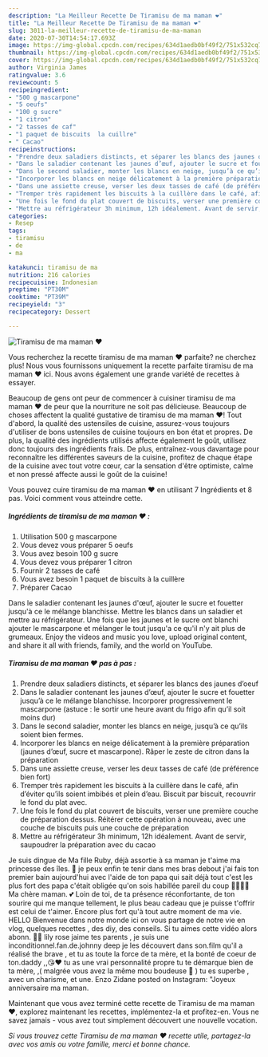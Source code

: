 ```yaml
---
description: "La Meilleur Recette De Tiramisu de ma maman ❤️"
title: "La Meilleur Recette De Tiramisu de ma maman ❤️"
slug: 3011-la-meilleur-recette-de-tiramisu-de-ma-maman
date: 2020-07-30T14:54:17.693Z
image: https://img-global.cpcdn.com/recipes/634d1aedb0bf49f2/751x532cq70/tiramisu-de-ma-maman-❤️-photo-principale-de-la-recette.jpg
thumbnail: https://img-global.cpcdn.com/recipes/634d1aedb0bf49f2/751x532cq70/tiramisu-de-ma-maman-❤️-photo-principale-de-la-recette.jpg
cover: https://img-global.cpcdn.com/recipes/634d1aedb0bf49f2/751x532cq70/tiramisu-de-ma-maman-❤️-photo-principale-de-la-recette.jpg
author: Virginia James
ratingvalue: 3.6
reviewcount: 5
recipeingredient:
- "500 g mascarpone"
- "5 oeufs"
- "100 g sucre"
- "1 citron"
- "2 tasses de caf"
- "1 paquet de biscuits  la cuillre"
- " Cacao"
recipeinstructions:
- "Prendre deux saladiers distincts, et séparer les blancs des jaunes d’oeuf"
- "Dans le saladier contenant les jaunes d’œuf, ajouter le sucre et fouetter jusqu’à ce le mélange blanchisse. Incorporer progressivement le mascarpone (astuce : le sortir une heure avant du frigo afin qu’il soit moins dur)"
- "Dans le second saladier, monter les blancs en neige, jusqu’à ce qu’ils soient bien fermes."
- "Incorporer les blancs en neige délicatement à la première préparation (jaunes d’œuf, sucre et mascarpone). Râper le zeste de citron dans la préparation"
- "Dans une assiette creuse, verser les deux tasses de café (de préférence bien fort)"
- "Tremper très rapidement les biscuits à la cuillère dans le café, afin d’éviter qu’ils soient imbibés et plein d’eau. Biscuit par biscuit, recouvrir le fond du plat avec."
- "Une fois le fond du plat couvert de biscuits, verser une première couche de préparation dessus. Réitérer cette opération à nouveau, avec une couche de biscuits puis une couche de préparation"
- "Mettre au réfrigérateur 3h minimum, 12h idéalement. Avant de servir, saupoudrer la préparation avec du cacao"
categories:
- Resep
tags:
- tiramisu
- de
- ma

katakunci: tiramisu de ma 
nutrition: 216 calories
recipecuisine: Indonesian
preptime: "PT30M"
cooktime: "PT39M"
recipeyield: "3"
recipecategory: Dessert

---
```



![Tiramisu de ma maman ❤️](https://img-global.cpcdn.com/recipes/634d1aedb0bf49f2/751x532cq70/tiramisu-de-ma-maman-❤️-photo-principale-de-la-recette.jpg)

Vous recherchez la recette tiramisu de ma maman ❤️ parfaite? ne cherchez plus! Nous vous fournissons uniquement la recette parfaite tiramisu de ma maman ❤️ ici. Nous avons également une grande variété de recettes à essayer.

Beaucoup de gens ont peur de commencer à cuisiner tiramisu de ma maman ❤️ de peur que la nourriture ne soit pas délicieuse. Beaucoup de choses affectent la qualité gustative de tiramisu de ma maman ❤️! Tout d'abord, la qualité des ustensiles de cuisine, assurez-vous toujours d'utiliser de bons ustensiles de cuisine toujours en bon état et propres. De plus, la qualité des ingrédients utilisés affecte également le goût, utilisez donc toujours des ingrédients frais. De plus, entraînez-vous davantage pour reconnaître les différentes saveurs de la cuisine, profitez de chaque étape de la cuisine avec tout votre cœur, car la sensation d'être optimiste, calme et non pressé affecte aussi le goût de la cuisine!

<!--inarticleads1-->

Vous pouvez cuire tiramisu de ma maman ❤️ en utilisant 7 Ingrédients et 8 pas. Voici comment vous atteindre cette.

##### Ingrédients de tiramisu de ma maman ❤️ :

1. Utilisation 500 g mascarpone
1. Vous devez vous préparer 5 oeufs
1. Vous avez besoin 100 g sucre
1. Vous devez vous préparer 1 citron
1. Fournir 2 tasses de café
1. Vous avez besoin 1 paquet de biscuits à la cuillère
1. Préparer  Cacao


Dans le saladier contenant les jaunes d&#39;œuf, ajouter le sucre et fouetter jusqu&#39;à ce le mélange blanchisse. Mettre les blancs dans un saladier et mettre au réfrigérateur. Une fois que les jaunes et le sucre ont blanchi ajouter le mascarpone et mélanger le tout jusqu&#39;a ce qu&#39;il n&#39;y ait plus de grumeaux. Enjoy the videos and music you love, upload original content, and share it all with friends, family, and the world on YouTube. 

<!--inarticleads2-->

##### Tiramisu de ma maman ❤️ pas à pas :

1. Prendre deux saladiers distincts, et séparer les blancs des jaunes d’oeuf
1. Dans le saladier contenant les jaunes d’œuf, ajouter le sucre et fouetter jusqu’à ce le mélange blanchisse. Incorporer progressivement le mascarpone (astuce : le sortir une heure avant du frigo afin qu’il soit moins dur)
1. Dans le second saladier, monter les blancs en neige, jusqu’à ce qu’ils soient bien fermes.
1. Incorporer les blancs en neige délicatement à la première préparation (jaunes d’œuf, sucre et mascarpone). Râper le zeste de citron dans la préparation
1. Dans une assiette creuse, verser les deux tasses de café (de préférence bien fort)
1. Tremper très rapidement les biscuits à la cuillère dans le café, afin d’éviter qu’ils soient imbibés et plein d’eau. Biscuit par biscuit, recouvrir le fond du plat avec.
1. Une fois le fond du plat couvert de biscuits, verser une première couche de préparation dessus. Réitérer cette opération à nouveau, avec une couche de biscuits puis une couche de préparation
1. Mettre au réfrigérateur 3h minimum, 12h idéalement. Avant de servir, saupoudrer la préparation avec du cacao


Je suis dingue de Ma fille Ruby, déjà assortie à sa maman je t&#39;aime ma princesse des îles. 🥰 je peux enfin te tenir dans mes bras debout j&#39;ai fais ton premier bain aujourd&#39;hui avec l&#39;aide de ton papa qui sait déjà tout c&#39;est les plus fort des papa c&#39;était obligée qu&#39;on sois habillée pareil du coup 🤷🏼‍♀️😂 Ma chère maman. 💕 Loin de toi, de ta présence réconfortante, de ton sourire qui me manque tellement, le plus beau cadeau que je puisse t&#39;offrir est celui de t&#39;aimer. Encore plus fort qu&#39;à tout autre moment de ma vie. HELLO Bienvenue dans notre monde ici on vous partage de notre vie en vlog, quelques recettes , des diy, des conseils. Si tu aimes cette vidéo alors abonn. 💋💟 lily rose jaime tes parents , je suis une inconditionnel.fan.de.johnny deep je les découvert dans son.film qu&#39;il a réalisé the brave , et tu as toute la force de ta mère, et la bonté de coeur de ton.daddy ,,😘♥️ tu as une vrai personnalité propre tu te démarque bien de ta mère, ,( malgrée vous avez la même mou boudeuse 💟 ) tu es superbe , avec un charisme, et une. Enzo Zidane posted on Instagram: &#34;Joyeux anniversaire ma maman. 

<!--inarticleads1-->

<p>
Maintenant que vous avez terminé cette recette de Tiramisu de ma maman ❤️, explorez maintenant les recettes, implémentez-la et profitez-en. Vous ne savez jamais - vous avez tout simplement découvert une nouvelle vocation.
</p>

<p>
<i>Si vous trouvez cette Tiramisu de ma maman ❤️ recette utile, partagez-la avec vos amis ou votre famille, merci et bonne chance.</i>
</p>
